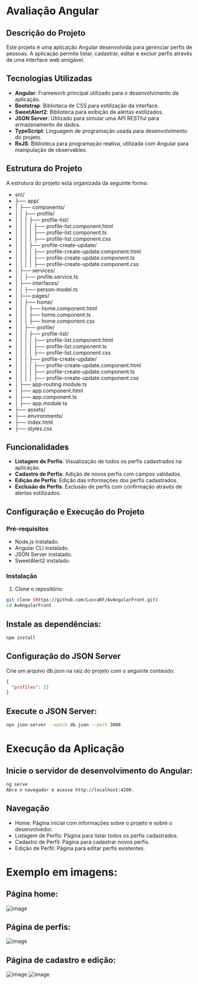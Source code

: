 # Avaliação Angular

## Descrição do Projeto

Este projeto é uma aplicação Angular desenvolvida para gerenciar perfis de pessoas. A aplicação permite listar, cadastrar, editar e excluir perfis através de uma interface web amigável.

## Tecnologias Utilizadas

- **Angular**: Framework principal utilizado para o desenvolvimento da aplicação.
- **Bootstrap**: Biblioteca de CSS para estilização da interface.
- **SweetAlert2**: Biblioteca para exibição de alertas estilizados.
- **JSON Server**: Utilizado para simular uma API RESTful para armazenamento de dados.
- **TypeScript**: Linguagem de programação usada para desenvolvimento do projeto.
- **RxJS**: Biblioteca para programação reativa, utilizada com Angular para manipulação de observables.

## Estrutura do Projeto

A estrutura do projeto está organizada da seguinte forma:

- src/
- ├── app/
- │ ├── components/
- │ │ ├── profile/
- │ │ │ ├── profile-list/
- │ │ │ │ ├── profile-list.component.html
- │ │ │ │ ├── profile-list.component.ts
- │ │ │ │ ├── profile-list.component.css
- │ │ │ ├── profile-create-update/
- │ │ │ │ ├── profile-create-update.component.html
- │ │ │ │ ├── profile-create-update.component.ts
- │ │ │ │ ├── profile-create-update.component.css
- │ ├── services/
- │ │ ├── profile.service.ts
- │ ├── interfaces/
- │ │ ├── person-model.ts
- │ ├── pages/
- │ │ ├── home/
- │ │ │ ├── home.component.html
- │ │ │ ├── home.component.ts
- │ │ │ ├── home.component.css
- │ │ ├── profile/
- │ │ │ ├── profile-list/
- │ │ │ │ ├── profile-list.component.html
- │ │ │ │ ├── profile-list.component.ts
- │ │ │ │ ├── profile-list.component.css
- │ │ │ ├── profile-create-update/
- │ │ │ │ ├── profile-create-update.component.html
- │ │ │ │ ├── profile-create-update.component.ts
- │ │ │ │ ├── profile-create-update.component.css
- │ ├── app-routing.module.ts
- │ ├── app.component.html
- │ ├── app.component.ts
- │ ├── app.module.ts
- ├── assets/
- ├── environments/
- ├── index.html
- ├── styles.css

## Funcionalidades

- **Listagem de Perfis**: Visualização de todos os perfis cadastrados na aplicação.
- **Cadastro de Perfis**: Adição de novos perfis com campos validados.
- **Edição de Perfis**: Edição das informações dos perfis cadastrados.
- **Exclusão de Perfis**: Exclusão de perfis com confirmação através de alertas estilizados.

## Configuração e Execução do Projeto
### Pré-requisitos

- Node.js instalado.
- Angular CLI instalado.
- JSON Server instalado.
- SweetAlert2 instalado.

### Instalação

1. Clone o repositório:

```bash
git clone (https://github.com/LuscaKF/AvAngularFront.git)
cd AvAngularFront
```

## Instale as dependências:
```bash
npm install
```

## Configuração do JSON Server
Crie um arquivo db.json na raiz do projeto com o seguinte conteúdo:
```json
{
  "profiles": []
}
```

## Execute o JSON Server:
```bash
npx json-server --watch db.json --port 3000
```

# Execução da Aplicação
## Inicie o servidor de desenvolvimento do Angular:
```bash
ng serve
Abra o navegador e acesse http://localhost:4200.
```

## Navegação
- Home: Página inicial com informações sobre o projeto e sobre o desenvolvedor.
- Listagem de Perfis: Página para listar todos os perfis cadastrados.
- Cadastro de Perfil: Página para cadastrar novos perfis.
- Edição de Perfil: Página para editar perfis existentes.

# Exemplo em imagens:
## Página home:
![image](https://github.com/LuscaKF/AvAngularFront/assets/62342102/7d6f72e5-b79f-4df3-a996-d4c1402e6180)

## Página de perfis:
![image](https://github.com/LuscaKF/AvAngularFront/assets/62342102/f2ca7323-54bd-48ac-b5e8-863ae09d2f1b)

## Página de cadastro e edição:
![image](https://github.com/LuscaKF/AvAngularFront/assets/62342102/eaea2be9-f856-47fc-87b3-74992fd11f70)
![image](https://github.com/LuscaKF/AvAngularFront/assets/62342102/40cc611a-cd0f-42ab-9e96-ed0f1bc53e96)

